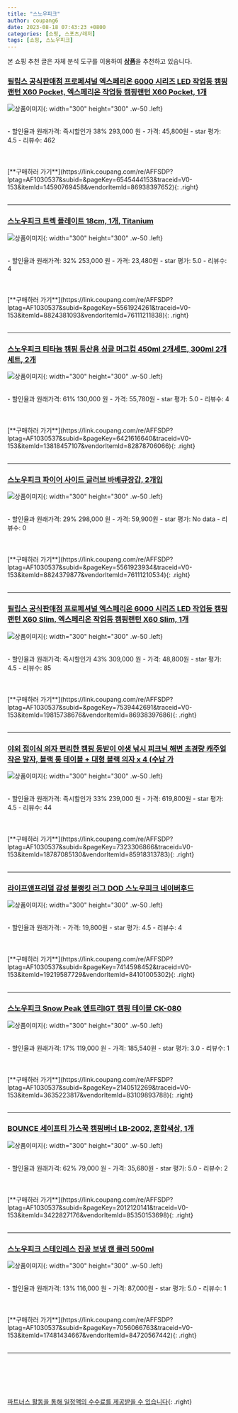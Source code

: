 ```yaml
---
title: "스노우피크"
author: coupang6
date: 2023-08-18 07:43:23 +0800
categories: [쇼핑, 스포츠/레저]
tags: [쇼핑, 스노우피크]
---
```


본 쇼핑 추천 글은 자체 분석 도구를 이용하여 [**상품**](https://link.coupang.com/a/bao1ui)을 추천하고 있습니다.

### [필립스 공식판매점 프로페셔널 엑스페리온 6000 시리즈 LED 작업등 캠핑랜턴 X60 Pocket, 엑스페리온 작업등 캠핑랜턴 X60 Pocket, 1개](https://link.coupang.com/re/AFFSDP?lptag=AF1030537&subid=&pageKey=6545444153&traceid=V0-153&itemId=14590769458&vendorItemId=86938397652)

![상품이미지](https://thumbnail7.coupangcdn.com/thumbnails/remote/230x230ex/image/vendor_inventory/bf69/c0e3833ad5451147eecc7a2415386e789f68ebb8ecb5ece912461862168f.jpg){: width="300" height="300" .w-50 .left}


<br>
- 할인율과 원래가격: 즉시할인가 38%  293,000   원
- 가격: 45,800원
- star 평가: 4.5
- 리뷰수: 462
<br>
<br>
<br>
<br>
[**구매하러 가기**](https://link.coupang.com/re/AFFSDP?lptag=AF1030537&subid=&pageKey=6545444153&traceid=V0-153&itemId=14590769458&vendorItemId=86938397652){: .right}
<br>
<br>

---

### [스노우피크 트렉 플레이트 18cm, 1개, Titanium](https://link.coupang.com/re/AFFSDP?lptag=AF1030537&subid=&pageKey=5561924261&traceid=V0-153&itemId=8824381093&vendorItemId=76111211838)

![상품이미지](https://thumbnail10.coupangcdn.com/thumbnails/remote/230x230ex/image/vendor_inventory/8404/af7013b22e632718ccd9fd12fe15652ac7b07361ad9cecddc3780c279bdf.jpg){: width="300" height="300" .w-50 .left}


<br>
- 할인율과 원래가격: 32%  253,000   원
- 가격: 23,480원
- star 평가: 5.0
- 리뷰수: 4
<br>
<br>
<br>
<br>
[**구매하러 가기**](https://link.coupang.com/re/AFFSDP?lptag=AF1030537&subid=&pageKey=5561924261&traceid=V0-153&itemId=8824381093&vendorItemId=76111211838){: .right}
<br>
<br>

---

### [스노우피크 티타늄 캠핑 등산용 싱글 머그컵 450ml 2개세트, 300ml 2개세트, 2개](https://link.coupang.com/re/AFFSDP?lptag=AF1030537&subid=&pageKey=6421616640&traceid=V0-153&itemId=13818457107&vendorItemId=82878706066)

![상품이미지](https://thumbnail7.coupangcdn.com/thumbnails/remote/230x230ex/image/vendor_inventory/59e0/20abde289e6b068727121c0ed3f858a33882bf3de6f92f28874730f80139.jpg){: width="300" height="300" .w-50 .left}


<br>
- 할인율과 원래가격: 61%  130,000   원
- 가격: 55,780원
- star 평가: 5.0
- 리뷰수: 4
<br>
<br>
<br>
<br>
[**구매하러 가기**](https://link.coupang.com/re/AFFSDP?lptag=AF1030537&subid=&pageKey=6421616640&traceid=V0-153&itemId=13818457107&vendorItemId=82878706066){: .right}
<br>
<br>

---

### [스노우피크 파이어 사이드 글러브 바베큐장갑, 2개입](https://link.coupang.com/re/AFFSDP?lptag=AF1030537&subid=&pageKey=5561923934&traceid=V0-153&itemId=8824379877&vendorItemId=76111210534)

![상품이미지](https://thumbnail8.coupangcdn.com/thumbnails/remote/230x230ex/image/vendor_inventory/9b5a/ee2e70734e63d6c8bdc5525ad9692b87d7908f680dddc333d6b861bf0ae2.jpg){: width="300" height="300" .w-50 .left}


<br>
- 할인율과 원래가격: 29%  298,000   원
- 가격: 59,900원
- star 평가: No data
- 리뷰수: 0
<br>
<br>
<br>
<br>
[**구매하러 가기**](https://link.coupang.com/re/AFFSDP?lptag=AF1030537&subid=&pageKey=5561923934&traceid=V0-153&itemId=8824379877&vendorItemId=76111210534){: .right}
<br>
<br>

---

### [필립스 공식판매점 프로페셔널 엑스페리온 6000 시리즈 LED 작업등 캠핑랜턴 X60 Slim, 엑스페리온 작업등 캠핑랜턴 X60 Slim, 1개](https://link.coupang.com/re/AFFSDP?lptag=AF1030537&subid=&pageKey=7539442691&traceid=V0-153&itemId=19815738676&vendorItemId=86938397686)

![상품이미지](https://thumbnail10.coupangcdn.com/thumbnails/remote/230x230ex/image/vendor_inventory/431b/85d193d3ec6ff61282177d5090cfa5a5dd12ca91b775ebf646a913b05706.jpg){: width="300" height="300" .w-50 .left}


<br>
- 할인율과 원래가격: 즉시할인가 43%  309,000   원
- 가격: 48,800원
- star 평가: 4.5
- 리뷰수: 85
<br>
<br>
<br>
<br>
[**구매하러 가기**](https://link.coupang.com/re/AFFSDP?lptag=AF1030537&subid=&pageKey=7539442691&traceid=V0-153&itemId=19815738676&vendorItemId=86938397686){: .right}
<br>
<br>

---

### [야외 접이식 의자 편리한 캠핑 등받이 야생 낚시 피크닉 해변 초경량 캐주얼 작은 말자, 블랙 롱 테이블 + 대형 블랙 의자 x 4  (수납 가](https://link.coupang.com/re/AFFSDP?lptag=AF1030537&subid=&pageKey=7323306866&traceid=V0-153&itemId=18787085130&vendorItemId=85918313783)

![상품이미지](https://thumbnail6.coupangcdn.com/thumbnails/remote/230x230ex/image/vendor_inventory/deb9/f3edf8701e16fb2ac1755963232ef8169a68dea43367b3fee80a12c3ff12.jpg){: width="300" height="300" .w-50 .left}


<br>
- 할인율과 원래가격: 즉시할인가 33%  239,000   원
- 가격: 619,800원
- star 평가: 4.5
- 리뷰수: 44
<br>
<br>
<br>
<br>
[**구매하러 가기**](https://link.coupang.com/re/AFFSDP?lptag=AF1030537&subid=&pageKey=7323306866&traceid=V0-153&itemId=18787085130&vendorItemId=85918313783){: .right}
<br>
<br>

---

### [라이프앤프리덤 감성 블랭킷 러그 DOD 스노우피크 네이버후드](https://link.coupang.com/re/AFFSDP?lptag=AF1030537&subid=&pageKey=7414598452&traceid=V0-153&itemId=19219587729&vendorItemId=84101005302)

![상품이미지](https://thumbnail10.coupangcdn.com/thumbnails/remote/230x230ex/image/vendor_inventory/eb97/2b7f22de15f22ead6aca54393e29dab4540a302e0d32a2f80bcd1c081def.png){: width="300" height="300" .w-50 .left}


<br>
- 할인율과 원래가격: 
- 가격: 19,800원
- star 평가: 4.5
- 리뷰수: 4
<br>
<br>
<br>
<br>
[**구매하러 가기**](https://link.coupang.com/re/AFFSDP?lptag=AF1030537&subid=&pageKey=7414598452&traceid=V0-153&itemId=19219587729&vendorItemId=84101005302){: .right}
<br>
<br>

---

### [스노우피크 Snow Peak 엔트리IGT 캠핑 테이블 CK-080](https://link.coupang.com/re/AFFSDP?lptag=AF1030537&subid=&pageKey=2140512269&traceid=V0-153&itemId=3635223817&vendorItemId=83109893788)

![상품이미지](https://thumbnail8.coupangcdn.com/thumbnails/remote/230x230ex/image/vendor_inventory/8422/d58861670c2444c855ca376a42099de551afbda4ec06d82241f0d6c2bce8.jpeg){: width="300" height="300" .w-50 .left}


<br>
- 할인율과 원래가격: 17%  119,000   원
- 가격: 185,540원
- star 평가: 3.0
- 리뷰수: 1
<br>
<br>
<br>
<br>
[**구매하러 가기**](https://link.coupang.com/re/AFFSDP?lptag=AF1030537&subid=&pageKey=2140512269&traceid=V0-153&itemId=3635223817&vendorItemId=83109893788){: .right}
<br>
<br>

---

### [BOUNCE 세이프티 가스꾹 캠핑버너 LB-2002, 혼합색상, 1개](https://link.coupang.com/re/AFFSDP?lptag=AF1030537&subid=&pageKey=2012120141&traceid=V0-153&itemId=3422827176&vendorItemId=85350153698)

![상품이미지](https://thumbnail10.coupangcdn.com/thumbnails/remote/230x230ex/image/vendor_inventory/0720/20805d98fb811c6fd6bb8f48c2dbce8d8d731a53a0b3739f577f4cb2f620.jpg){: width="300" height="300" .w-50 .left}


<br>
- 할인율과 원래가격: 62%  79,000   원
- 가격: 35,680원
- star 평가: 5.0
- 리뷰수: 2
<br>
<br>
<br>
<br>
[**구매하러 가기**](https://link.coupang.com/re/AFFSDP?lptag=AF1030537&subid=&pageKey=2012120141&traceid=V0-153&itemId=3422827176&vendorItemId=85350153698){: .right}
<br>
<br>

---

### [스노우피크 스테인레스 진공 보냉 캔 쿨러 500ml](https://link.coupang.com/re/AFFSDP?lptag=AF1030537&subid=&pageKey=7056066763&traceid=V0-153&itemId=17481434667&vendorItemId=84720567442)

![상품이미지](https://thumbnail9.coupangcdn.com/thumbnails/remote/230x230ex/image/vendor_inventory/5ca5/6063d91638e5ed0da6014b9b7b670aaf5c2906c60ca760ad113db2e6165d.jpeg){: width="300" height="300" .w-50 .left}


<br>
- 할인율과 원래가격: 13%  116,000   원
- 가격: 87,000원
- star 평가: 5.0
- 리뷰수: 1
<br>
<br>
<br>
<br>
[**구매하러 가기**](https://link.coupang.com/re/AFFSDP?lptag=AF1030537&subid=&pageKey=7056066763&traceid=V0-153&itemId=17481434667&vendorItemId=84720567442){: .right}
<br>
<br>

---
<br><br><br><br><br> [파트너스 활동을 통해 일정액의 수수료를 제공받을 수 있습니다](https://link.coupang.com/a/bao1ui){: .right}